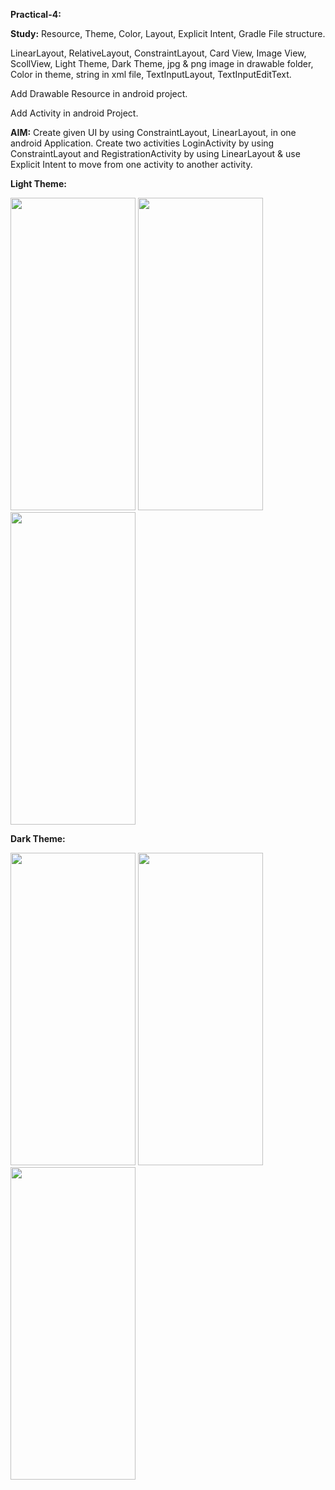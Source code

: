 **Practical-4:**


**Study:** Resource, Theme, Color, Layout, Explicit Intent, Gradle File structure.

LinearLayout, RelativeLayout,  ConstraintLayout, Card View, Image View, ScollView, Light Theme, Dark Theme, jpg & png image in drawable folder, Color in theme, string in xml file, TextInputLayout, TextInputEditText.

Add Drawable Resource in android project.

Add Activity in android Project.

**AIM:** Create given UI by using ConstraintLayout, LinearLayout, in one android Application. Create two activities LoginActivity by using ConstraintLayout and RegistrationActivity by using LinearLayout & use Explicit Intent to move from one activity to another activity.

**Light Theme:**


<img src="https://github.com/rutviprajapati16/MAD_Practical4_21012011123/assets/97946004/b231021e-b3cb-4ac2-a787-8138b58aa0b9" height="500" width="200">


<img src="https://github.com/rutviprajapati16/MAD_Practical4_21012011123/assets/97946004/b9a033bc-5212-4253-a2b1-65c04dae59da" height="500" width="200">


<img src="https://github.com/rutviprajapati16/MAD_Practical4_21012011123/assets/97946004/74a03015-98f0-4c83-82ce-d61b03aa8a67" height="500" width="200">


**Dark Theme:**


<img src="https://github.com/rutviprajapati16/MAD_Practical4_21012011123/assets/97946004/8a74e6ec-b588-44c6-8606-55cde0ce01f5" height="500" width="200">


<img src="https://github.com/rutviprajapati16/MAD_Practical4_21012011123/assets/97946004/59460bd9-c178-4a17-8ca4-45bfbfa24b82" height="500" width="200">


<img src="https://github.com/rutviprajapati16/MAD_Practical4_21012011123/assets/97946004/27ec71b8-88a0-4aab-8392-af3a38e8e109" height="500" width="200">








